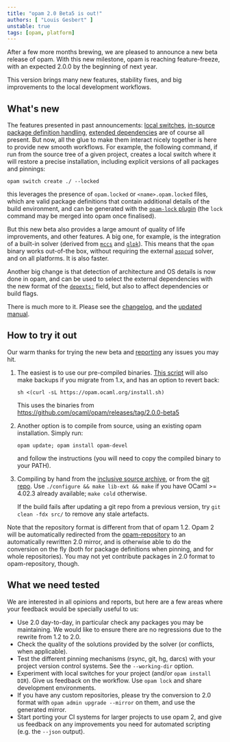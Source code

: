 ```yaml
---
title: "opam 2.0 Beta5 is out!"
authors: [ "Louis Gesbert" ]
unstable: true
tags: [opam, platform]
---
```


After a few more months brewing, we are pleased to announce a new beta release
of opam. With this new milestone, opam is reaching feature-freeze, with an
expected 2.0.0 by the beginning of next year.

This version brings many new features, stability fixes, and big improvements to
the local development workflows.

## What's new

The features presented in past announcements:
[local switches](https://opam.ocaml.org/blog/opam-local-switches/),
[in-source package definition handling](https://opam.ocaml.org/blog/opam-install-dir/),
[extended dependencies](https://opam.ocaml.org/blog/opam-extended-dependencies/)
are of course all present. But now, all the glue to make them interact nicely
together is here to provide new smooth workflows. For example, the following
command, if run from the source tree of a given project, creates a local switch
where it will restore a precise installation, including explicit versions of all
packages and pinnings:

```
opam switch create ./ --locked
```

this leverages the presence of `opam.locked` or `<name>.opam.locked` files,
which are valid package definitions that contain additional details of the build
environment, and can be generated with the
[`opam-lock` plugin](https://github.com/AltGr/opam-lock) (the `lock` command may
be merged into opam once finalised).

But this new beta also provides a large amount of quality of life improvements,
and other features. A big one, for example, is the integration of a built-in
solver (derived from [`mccs`](http://www.i3s.unice.fr/~cpjm/misc/mccs.html) and
[`glpk`](https://www.gnu.org/software/glpk/)). This means that the `opam` binary
works out-of-the box, without requiring the external
[`aspcud`](https://web.archive.org/web/20171023113455/http://www.cs.uni-potsdam.de/wv/aspcud/) solver, and on all
platforms. It is also faster.

Another big change is that detection of architecture and OS details is now done
in opam, and can be used to select the external dependencies with the new format
of the [`depexts:`](https://opam.ocaml.org/doc/2.0/Manual.html#opamfield-depexts)
field, but also to affect dependencies or build flags.

There is much more to it. Please see the
[changelog](https://github.com/ocaml/opam/blob/2.0.0-beta5/CHANGES), and the
[updated manual](https://opam.ocaml.org/doc/2.0/Manual.html).

## How to try it out

Our warm thanks for trying the new beta and
[reporting](https://github.com/ocaml/opam/issues) any issues you may hit.


1. The easiest is to use our pre-compiled binaries.
   [This script](https://github.com/ocaml/opam/blob/master/shell/opam_installer.sh)
   will also make backups if you migrate from 1.x, and has an option to revert
   back:

    ```
    sh <(curl -sL https://opam.ocaml.org/install.sh)
    ```

   This uses the binaries from https://github.com/ocaml/opam/releases/tag/2.0.0-beta5

2. Another option is to compile from source, using an existing opam
   installation. Simply run:

    ```
    opam update; opam install opam-devel
    ```

   and follow the instructions (you will need to copy the compiled binary to
   your PATH).

3. Compiling by hand from the
   [inclusive source archive](https://github.com/ocaml/opam/releases/download/2.0.0-beta5/opam-full-2.0.0-beta5.tar.gz),
   or from the [git repo](https://github.com/ocaml/opam/tree/2.0.0-beta5). Use
   `./configure && make lib-ext && make` if you have OCaml >= 4.02.3 already
   available; `make cold` otherwise.

   If the build fails after updating a git repo from a previous version, try
   `git clean -fdx src/` to remove any stale artefacts.

Note that the repository format is different from that of opam 1.2. Opam 2 will
be automatically redirected from the
[opam-repository](https://github.com/ocaml/opam-repository) to an automatically
rewritten 2.0 mirror, and is otherwise able to do the conversion on the fly
(both for package definitions when pinning, and for whole repositories). You may
not yet contribute packages in 2.0 format to opam-repository, though.

## What we need tested

We are interested in all opinions and reports, but here are a few areas where
your feedback would be specially useful to us:

- Use 2.0 day-to-day, in particular check any packages you may be maintaining.
  We would like to ensure there are no regressions due to the rewrite from 1.2
  to 2.0.
- Check the quality of the solutions provided by the solver (or conflicts, when
  applicable).
- Test the different pinning mechanisms (rsync, git, hg, darcs) with your
  project version control systems. See the `--working-dir` option.
- Experiment with local switches for your project (and/or `opam install DIR`).
  Give us feedback on the workflow. Use `opam lock` and share development
  environments.
- If you have any custom repositories, please try the conversion to 2.0 format
  with `opam admin upgrade --mirror` on them, and use the generated mirror.
- Start porting your CI systems for larger projects to use opam 2, and give us
  feedback on any improvements you need for automated scripting (e.g. the
  `--json` output).
